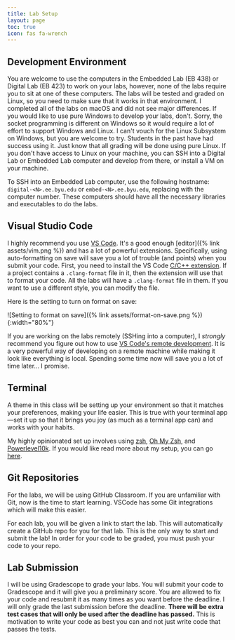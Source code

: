 ```yaml
---
title: Lab Setup
layout: page
toc: true
icon: fas fa-wrench
---
```


## Development Environment

You are welcome to use the computers in the Embedded Lab (EB 438) or Digital Lab (EB 423) to work on your labs, however, none of the labs require you to sit at one of these computers. The labs will be tested and graded on Linux, so you need to make sure that it works in that environment. I completed all of the labs on macOS and did not see major differences. If you would like to use pure Windows to develop your labs, don't. Sorry, the socket programming is different on Windows so it would require a lot of effort to support Windows and Linux. I can't vouch for the Linux Subsystem on Windows, but you are welcome to try. Students in the past have had success using it. Just know that all grading will be done using pure Linux. If you don't have access to Linux on your machine, you can SSH into a Digital Lab or Embedded Lab computer and develop from there, or install a VM on your machine.

To SSH into an Embedded Lab computer, use the following hostname: `digital-<N>.ee.byu.edu` or `embed-<N>.ee.byu.edu`, replacing <N> with the computer number. These computers should have all the necessary libraries and executables to do the labs.

## Visual Studio Code

I highly recommend you use [VS Code](https://code.visualstudio.com). It's a good enough [editor]({% link assets/vim.png %}) and has a lot of powerful extensions. Specifically, using auto-formatting on save will save you a lot of trouble (and points) when you submit your code. First, you need to install the VS Code [C/C++ extension](https://marketplace.visualstudio.com/items?itemName=ms-vscode.cpptools). If a project contains a `.clang-format` file in it, then the extension will use that to format your code. All the labs will have a `.clang-format` file in them. If you want to use a different style, you can modify the file.

Here is the setting to turn on format on save:

![Setting to format on save]({% link assets/format-on-save.png %}){:width="80%"}

If you are working on the labs remotely (SSHing into a computer), I *strongly* recommend you figure out how to use [VS Code's remote development](https://code.visualstudio.com/docs/remote/ssh). It is a very powerful way of developing on a remote machine while making it look like everything is local. Spending some time now will save you a lot of time later... I promise.

## Terminal

A theme in this class will be setting up your environment so that it matches your preferences, making your life easier. This is true with your terminal app—set it up so that it brings you joy (as much as a terminal app can) and works with your habits. 

My highly opinionated set up involves using [zsh](https://en.wikipedia.org/wiki/Z_shell), [Oh My Zsh](https://github.com/ohmyzsh/ohmyzsh), and [Powerlevel10k](https://github.com/romkatv/powerlevel10k). If you would like read more about my setup, you can go [here](https://byunetlab.notion.site/Phil-s-Computer-Setup-0722e33e22e74460aa53f58d5f2babb8).

## Git Repositories

For the labs, we will be using GitHub Classroom. If you are unfamiliar with Git, now is the time to start learning. VSCode has some Git integrations which will make this easier. 

For each lab, you will be given a link to start the lab. This will automatically create a GitHub repo for you for that lab. This is the only way to start and submit the lab! In order for your code to be graded, you must push your code to your repo.

## Lab Submission

I will be using Gradescope to grade your labs. You will submit your code to Gradescope and it will give you a preliminary score. You are allowed to fix your code and resubmit it as many times as you want before the deadline. I will only grade the last submission before the deadline. **There will be extra test cases that will only be used after the deadline has passed.** This is motivation to write your code as best you can and not just write code that passes the tests.
